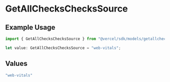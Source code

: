 # GetAllChecksChecksSource

## Example Usage

```typescript
import { GetAllChecksChecksSource } from "@vercel/sdk/models/getallchecksop.js";

let value: GetAllChecksChecksSource = "web-vitals";
```

## Values

```typescript
"web-vitals"
```
